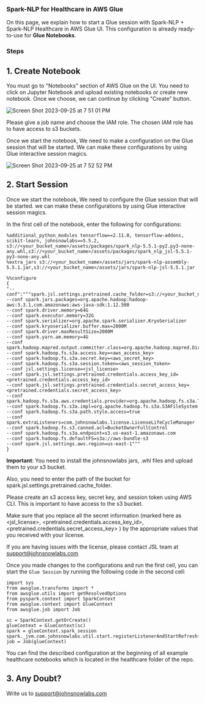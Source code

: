 ### Spark-NLP for Healthcare in AWS Glue

On this page, we explain how to start a Glue session with Spark-NLP + Spark-NLP Healthcare in AWS Glue UI. This configuration is already ready-to-use for **Glue Notebooks**.

### Steps
## 1. Create Notebook

You must go to "Notebooks" section of AWS Glue on the UI. You need to click on Jupyter Notebook and upload existing notebooks or create new notebook. Once we choose, we can continue by clicking "Create" button.

![Screen Shot 2023-09-25 at 7 51 01 PM](https://github.com/JohnSnowLabs/spark-nlp-workshop/assets/72014272/5376beba-e8c6-4f3b-9a92-397ad21ea4a6)


Please give a job name and choose the IAM role. The chosen IAM role has to have access to s3 buckets.

Once we start the notebook, We need to make a configuration on the Glue session that will be started. We can make these configurations by using Glue interactive session magics.

![Screen Shot 2023-09-25 at 7 52 52 PM](https://github.com/JohnSnowLabs/spark-nlp-workshop/assets/72014272/a69c52e1-681e-405a-b650-9bd054a3d5d3)


## 2. Start Session

Once we start the notebook, We need to configure the Glue session that will be started. we can make these configurations by using Glue interactive session magics.


In the first cell of the notebook, enter the following for configurations:

```
%additional_python_modules tensorflow==2.11.0, tensorflow-addons, scikit-learn, johnsnowlabs==5.5.2, s3://<your_bucket_name>/assets/packages/spark_nlp-5.5.1-py2.py3-none-any.whl,s3://<your_bucket_name>/assets/packages/spark_nlp_jsl-5.5.1-py3-none-any.whl
%extra_jars s3://<your_bucket_name>/assets/jars/spark-nlp-assembly-5.5.1.jar,s3://<your_bucket_name>/assets/jars/spark-nlp-jsl-5.5.1.jar

%%configure
{
"--conf":"""spark.jsl.settings.pretrained.cache_folder=s3://<your_bucket_name>/cache_pretrained/
--conf spark.jars.packages=org.apache.hadoop:hadoop-aws:3.3.1,com.amazonaws:aws-java-sdk:1.12.500
--conf spark.driver.memory=64G
--conf spark.executor.memory=32G
--conf spark.serializer=org.apache.spark.serializer.KryoSerializer
--conf spark.kryoserializer.buffer.max=2000M
--conf spark.driver.maxResultSize=2000M
--conf spark.yarn.am.memory=4G
--conf spark.hadoop.mapred.output.committer.class=org.apache.hadoop.mapred.DirectFileOutputCommitter
--conf spark.hadoop.fs.s3a.access.key=<aws_access_key>
--conf spark.hadoop.fs.s3a.secret.key=<aws_secret_key>
--conf spark.hadoop.fs.s3a.session.token=<aws_session_token>
--conf jsl.settings.license=<jsl_license>
--conf spark.jsl.settings.pretrained.credentials.access_key_id=<pretrained.credentials.access_key_id>
--conf spark.jsl.settings.pretrained.credentials.secret_access_key=<pretrained.credentials.secret_access_key>
--conf spark.hadoop.fs.s3a.aws.credentials.provider=org.apache.hadoop.fs.s3a.TemporaryAWSCredentialsProvider
--conf spark.hadoop.fs.s3a.impl=org.apache.hadoop.fs.s3a.S3AFileSystem
--conf spark.hadoop.fs.s3a.path.style.access=true
--conf spark.extraListeners=com.johnsnowlabs.license.LicenseLifeCycleManager
--conf spark.hadoop.fs.s3.canned.acl=BucketOwnerFullControl
--conf spark.hadoop.fs.s3a.endpoint=s3.us-east-1.amazonaws.com
--conf spark.hadoop.fs.defaultFS=s3a://aws-bundle-s3
--conf spark.jsl.settings.aws.region=us-east-1"""
}
```
**__Important__**:
You need to install the johnsnowlabs jars, .whl files and upload them to your s3 bucket.

Also, you need to enter the path of the bucket for spark.jsl.settings.pretrained.cache_folder.

Please create an s3 access key, secret key, and session token using AWS CLI. This is important to have access to the s3 bucket.

Make sure that you replace all the secret information (marked here as <jsl_license>, <pretrained.credentials.access_key_id>, <pretrained.credentials.secret_access_key> ) by the appropriate values that you received with your license.<br/> 

If you are having issues with the license, please contact JSL team at support@johnsnowlabs.com

Once you made changes to the configurations and run the first cell, you can start the `Glue Session` by running the following code in the second cell:

```
import sys
from awsglue.transforms import *
from awsglue.utils import getResolvedOptions
from pyspark.context import SparkContext
from awsglue.context import GlueContext
from awsglue.job import Job

sc = SparkContext.getOrCreate()
glueContext = GlueContext(sc)
spark = glueContext.spark_session
spark._jvm.com.johnsnowlabs.util.start.registerListenerAndStartRefresh()
job = Job(glueContext)
```

You can find the described configuration at the beginning of all example healthcare notebooks which is located in the healthcare folder of the repo.

## 3. Any Doubt?
Write us to support@johnsnowlabs.com

